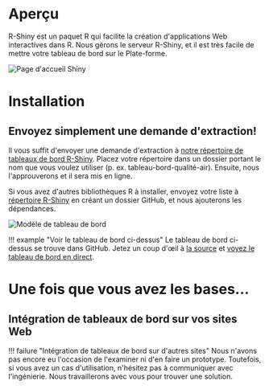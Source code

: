 # Aperçu

R-Shiny est un paquet R qui facilite la création d'applications Web interactives dans R.
Nous gérons le serveur R-Shiny, et il est très facile de mettre votre tableau de bord sur le
Plate-forme.

![Page d'accueil Shiny](../images/readme/shiny_ui.png)

# Installation

## Envoyez simplement une demande d'extraction!

Il vous suffit d'envoyer une demande d'extraction à
[notre répertoire de tableaux de bord R-Shiny](https://github.com/StatCan/R-dashboards).
Placez votre répertoire dans un dossier portant le nom que vous voulez utiliser
(p. ex. tableau-bord-qualité-air). Ensuite, nous l'approuverons et il sera mis en ligne.

Si vous avez d'autres bibliothèques R à installer, envoyez votre liste à
[répertoire R-Shiny](https://github.com/StatCan/shiny) en créant un dossier
GitHub, et nous ajouterons les dépendances.

![Modèle de tableau de bord](../images/example_shiny_dashboard.png)

<!-- prettier-ignore -->
!!! example "Voir le tableau de bord ci-dessus"
    Le tableau de bord ci-dessus se trouve dans GitHub. Jetez un coup d'œil à
    [la source](https://github.com/StatCan/R-dashboards/tree/master/bus-dashboard)
    et [voyez le tableau de bord en direct](https://shiny.covid.cloud.statcan.ca/bus-dashboard).

# Une fois que vous avez les bases...

## Intégration de tableaux de bord sur vos sites Web

<!-- prettier-ignore -->
!!! failure "Intégration de tableaux de bord sur d'autres sites"
    Nous n'avons pas encore eu l'occasion de l'examiner ni d'en faire un
    prototype. Toutefois, si vous avez un cas d'utilisation, n'hésitez pas à
    communiquer avec l'ingénierie. Nous travaillerons avec vous pour trouver une
    solution.
